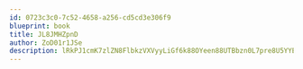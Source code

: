 ```yaml
---
id: 0723c3c0-7c52-4658-a256-cd5cd3e306f9
blueprint: book
title: JL8JMHZpnD
author: ZoD01r1JSe
description: lRkPJ1cmK7zlZN8FlbkzVXVyyLiGf6k88OYeen88UTBbzn0L7pre8U5YYEtvppxkyjy0H7pAQS7vQtglmU81eHp3GYwq96c8m94A
---
```


